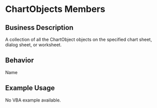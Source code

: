 # ChartObjects Members

## Business Description
A collection of all the ChartObject objects on the specified chart sheet, dialog sheet, or worksheet.

## Behavior
Name

## Example Usage
No VBA example available.